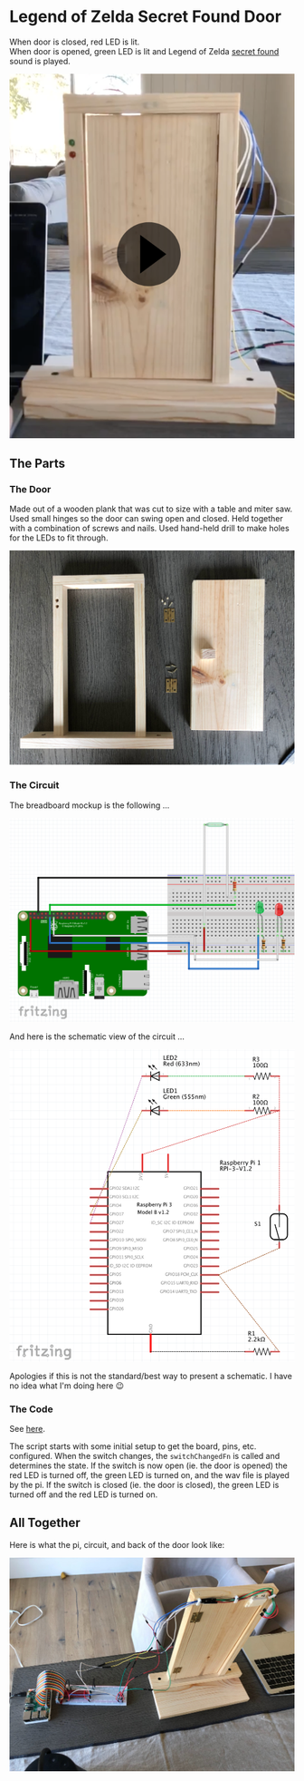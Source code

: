 # Legend of Zelda Secret Found Door
When door is closed, red LED is lit.
<br />
When door is opened, green LED is lit and Legend of Zelda [secret found](https://github.com/jeffreyiacono/circuits/blob/main/projects/zelda-door/02-loz-secret.wav) sound is played.

<a href="https://photos.app.goo.gl/nrxLiGpwgWGxYoKRA">
  <img alt="View Demo Video" src="https://raw.githubusercontent.com/jeffreyiacono/images/master/zelda-door/view-door-open-demo.png" />
</a>

## The Parts
### The Door
Made out of a wooden plank that was cut to size with a table and miter saw. Used
small hinges so the door can swing open and closed. Held together with a
combination of screws and nails. Used hand-held drill to make holes for the LEDs
to fit through.

[![Door Parts](https://raw.githubusercontent.com/jeffreyiacono/images/master/zelda-door/door-parts.jpeg)](https://raw.githubusercontent.com/jeffreyiacono/images/master/zelda-door/door-parts.jpeg "View Door Parts")

### The Circuit
The breadboard mockup is the following ...

[![Boardboard mockup](https://raw.githubusercontent.com/jeffreyiacono/images/master/zelda-door/circuit.png)](https://raw.githubusercontent.com/jeffreyiacono/images/master/zelda-door/circuit.png "View Circuit")

And here is the schematic view of the circuit ...

[![Schematic mockup](https://raw.githubusercontent.com/jeffreyiacono/images/master/zelda-door/circuit-schematic.png)](https://raw.githubusercontent.com/jeffreyiacono/images/master/zelda-door/circuit-schematic.png "View Schematic")

Apologies if this is not the standard/best way to present a schematic. I have no idea what I'm doing here 😉

### The Code
See [here](https://github.com/jeffreyiacono/circuits/blob/main/projects/zelda-door/01-door-monitor.py).

The script starts with some initial setup to get the board, pins, etc.
configured. When the switch changes, the `switchChangedFn` is
called and determines the state. If the switch is now open (ie. the door is
opened) the red LED is turned off, the green LED is turned on, and the wav file
is played by the pi. If the switch is closed (ie. the door is closed),
the green LED is turned off and the red LED is turned on.

## All Together
Here is what the pi, circuit, and back of the door look like:

[![All together now](https://raw.githubusercontent.com/jeffreyiacono/images/master/zelda-door/back-of-door-breadboard-pi.jpeg)](https://raw.githubusercontent.com/jeffreyiacono/images/master/zelda-door/back-of-door-breadboard-pi.jpeg "Everything all together")
